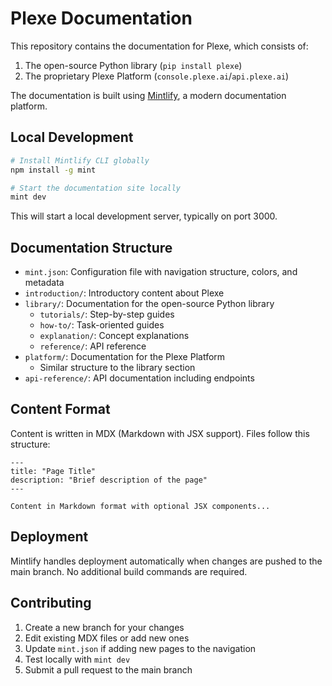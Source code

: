 # Plexe Documentation

This repository contains the documentation for Plexe, which consists of:

1. The open-source Python library (`pip install plexe`)
2. The proprietary Plexe Platform (`console.plexe.ai`/`api.plexe.ai`)

The documentation is built using [Mintlify](https://mintlify.com), a modern documentation platform.

## Local Development

```bash
# Install Mintlify CLI globally
npm install -g mint

# Start the documentation site locally
mint dev
```

This will start a local development server, typically on port 3000.

## Documentation Structure

- `mint.json`: Configuration file with navigation structure, colors, and metadata
- `introduction/`: Introductory content about Plexe
- `library/`: Documentation for the open-source Python library
  - `tutorials/`: Step-by-step guides
  - `how-to/`: Task-oriented guides
  - `explanation/`: Concept explanations
  - `reference/`: API reference
- `platform/`: Documentation for the Plexe Platform
  - Similar structure to the library section
- `api-reference/`: API documentation including endpoints

## Content Format

Content is written in MDX (Markdown with JSX support). Files follow this structure:

```mdx
---
title: "Page Title"
description: "Brief description of the page"
---

Content in Markdown format with optional JSX components...
```

## Deployment

Mintlify handles deployment automatically when changes are pushed to the main branch. No additional build commands are required.

## Contributing

1. Create a new branch for your changes
2. Edit existing MDX files or add new ones
3. Update `mint.json` if adding new pages to the navigation
4. Test locally with `mint dev`
5. Submit a pull request to the main branch